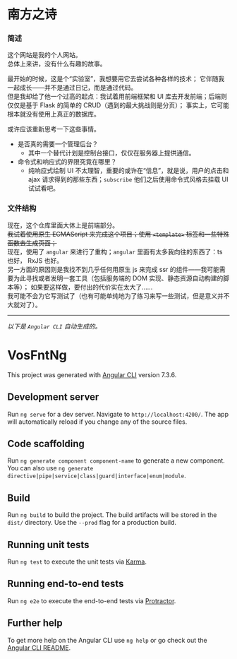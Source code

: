 # 南方之诗

### 简述

这个网站是我的个人网站。  
总体上来讲，没有什么有趣的故事。  
  
最开始的时候，这是个“实验室”，我想要用它去尝试各种各样的技术；
它伴随我一起成长——并不是通过日记，而是通过代码。  
但是我却给了他一个过高的起点：我试着用前端框架和 UI 库去开发前端；后端则仅仅是基于 Flask 的简单的 CRUD（遇到的最大挑战则是分页）；
事实上，它可能根本就没有使用上真正的数据库。  
  
或许应该重新思考一下这些事情。
- 是否真的需要一个管理后台？
    - 其中一个替代计划是控制台接口，仅仅在服务器上提供通信。
- 命令式和响应式的界限究竟在哪里？
    - 纯响应式绘制 UI 不太理智，重要的或许在“信息”，就是说，用户的点击和 ajax 请求得到的那些东西；`subscribe` 他们之后使用命令式风格去挂载 UI 试试看吧。

### 文件结构

现在，这个仓库里面大体上是前端部分。  
<del>我试着使用原生 ECMAScript 来完成这个项目；使用 `<template>` 标签和一些特殊函数去生成页面；</del>  
现在，使用了 `angular` 来进行了重构；`angular` 里面有太多我向往的东西了：ts 也好， RxJS 也好。  
另一方面的原因则是我找不到几乎任何用原生 js 来完成 ssr 的组件——我可能需要为此寻找或者发明一套工具（包括服务端的 DOM 实现、静态资源自动构建的脚本等）；
如果要这样做，要付出的代价实在太大了……  
我可能不会为它写测试了（也有可能单纯地为了练习来写一些测试，但是意义并不大就对了）。  


---

*以下是 `Angular CLI` 自动生成的。*
# VosFntNg

This project was generated with [Angular CLI](https://github.com/angular/angular-cli) version 7.3.6.

## Development server

Run `ng serve` for a dev server. Navigate to `http://localhost:4200/`. The app will automatically reload if you change any of the source files.

## Code scaffolding

Run `ng generate component component-name` to generate a new component. You can also use `ng generate directive|pipe|service|class|guard|interface|enum|module`.

## Build

Run `ng build` to build the project. The build artifacts will be stored in the `dist/` directory. Use the `--prod` flag for a production build.

## Running unit tests

Run `ng test` to execute the unit tests via [Karma](https://karma-runner.github.io).

## Running end-to-end tests

Run `ng e2e` to execute the end-to-end tests via [Protractor](http://www.protractortest.org/).

## Further help

To get more help on the Angular CLI use `ng help` or go check out the [Angular CLI README](https://github.com/angular/angular-cli/blob/master/README.md).
